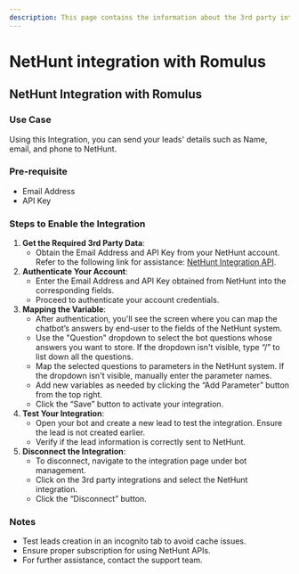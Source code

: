 ```yaml
---
description: This page contains the information about the 3rd party integrations.
---
```


# NetHunt integration with Romulus

## NetHunt Integration with Romulus

### Use Case

Using this Integration, you can send your leads' details such as Name, email, and phone to NetHunt.

### Pre-requisite

* Email Address
* API Key

### Steps to Enable the Integration

1. **Get the Required 3rd Party Data**:
   * Obtain the Email Address and API Key from your NetHunt account. Refer to the following link for assistance: [NetHunt Integration API](https://nethunt.com/integration-api).
2. **Authenticate Your Account**:
   * Enter the Email Address and API Key obtained from NetHunt into the corresponding fields.
   * Proceed to authenticate your account credentials.
3. **Mapping the Variable**:
   * After authentication, you'll see the screen where you can map the chatbot’s answers by end-user to the fields of the NetHunt system.
   * Use the "Question" dropdown to select the bot questions whose answers you want to store. If the dropdown isn't visible, type “/” to list down all the questions.
   * Map the selected questions to parameters in the NetHunt system. If the dropdown isn't visible, manually enter the parameter names.
   * Add new variables as needed by clicking the “Add Parameter” button from the top right.
   * Click the “Save” button to activate your integration.
4. **Test Your Integration**:
   * Open your bot and create a new lead to test the integration. Ensure the lead is not created earlier.
   * Verify if the lead information is correctly sent to NetHunt.
5. **Disconnect the Integration**:
   * To disconnect, navigate to the integration page under bot management.
   * Click on the 3rd party integrations and select the NetHunt integration.
   * Click the “Disconnect” button.

### Notes

* Test leads creation in an incognito tab to avoid cache issues.
* Ensure proper subscription for using NetHunt APIs.
* For further assistance, contact the support team.
